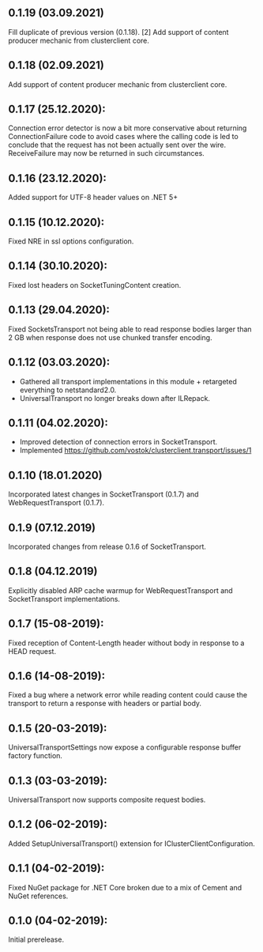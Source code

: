 ## 0.1.19 (03.09.2021)

Fill duplicate of previous version (0.1.18).
[2] Add support of content producer mechanic from clusterclient core.

## 0.1.18 (02.09.2021)

Add support of content producer mechanic from clusterclient core.

## 0.1.17 (25.12.2020):

Connection error detector is now a bit more conservative about returning ConnectionFailure code to avoid cases where the calling code is led to conclude that the request has not been actually sent over the wire. ReceiveFailure may now be returned in such circumstances. 

## 0.1.16 (23.12.2020):

Added support for UTF-8 header values on .NET 5+

## 0.1.15 (10.12.2020):

Fixed NRE in ssl options configuration.

## 0.1.14 (30.10.2020):

Fixed lost headers on SocketTuningContent creation.

## 0.1.13 (29.04.2020):

Fixed SocketsTransport not being able to read response bodies larger than 2 GB when response does not use chunked transfer encoding. 

## 0.1.12 (03.03.2020):

* Gathered all transport implementations in this module + retargeted everything to netstandard2.0.
* UniversalTransport no longer breaks down after ILRepack.

## 0.1.11 (04.02.2020):

* Improved detection of connection errors in SocketTransport.
* Implemented https://github.com/vostok/clusterclient.transport/issues/1

## 0.1.10 (18.01.2020)

Incorporated latest changes in SocketTransport (0.1.7) and WebRequestTransport (0.1.7).

## 0.1.9 (07.12.2019)

Incorporated changes from release 0.1.6 of SocketTransport.

## 0.1.8 (04.12.2019)

Explicitly disabled ARP cache warmup for WebRequestTransport and SocketTransport implementations.

## 0.1.7 (15-08-2019):

Fixed reception of Content-Length header without body in response to a HEAD request.

## 0.1.6 (14-08-2019):

Fixed a bug where a network error while reading content could cause the transport to return a response with headers or partial body.

## 0.1.5 (20-03-2019): 

UniversalTransportSettings now expose a configurable response buffer factory function.

## 0.1.3 (03-03-2019): 

UniversalTransport now supports composite request bodies.

## 0.1.2 (06-02-2019): 

Added SetupUniversalTransport() extension for IClusterClientConfiguration.

## 0.1.1 (04-02-2019): 

Fixed NuGet package for .NET Core broken due to a mix of Cement and NuGet references.

## 0.1.0 (04-02-2019): 

Initial prerelease.